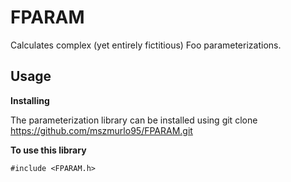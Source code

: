 FPARAM
===
Calculates complex (yet entirely fictitious) Foo parameterizations. 


Usage
-----

**Installing** 

The parameterization library can be installed using git clone https://github.com/mszmurlo95/FPARAM.git


**To use this library**
```
#include <FPARAM.h>
```








